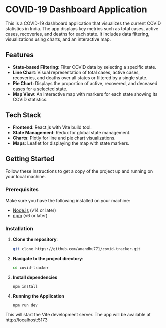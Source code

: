 # COVID-19 Dashboard Application

This is a COVID-19 dashboard application that visualizes the current COVID statistics in India. The app displays key metrics such as total cases, active cases, recoveries, and deaths for each state. It includes data filtering, visualizations using charts, and an interactive map.

## Features

- **State-based Filtering**: Filter COVID data by selecting a specific state.
- **Line Chart**: Visual representation of total cases, active cases, recoveries, and deaths over all states or filtered by a single state.
- **Pie Chart**: Displays the proportion of active, recovered, and deceased cases for a selected state.
- **Map View**: An interactive map with markers for each state showing its COVID statistics.
  
## Tech Stack

- **Frontend**: React.js with Vite build tool.
- **State Management**: Redux for global state management.
- **Charts**: Plotly for line and pie chart visualizations.
- **Maps**: Leaflet for displaying the map with state markers.
  
## Getting Started

Follow these instructions to get a copy of the project up and running on your local machine.

### Prerequisites

Make sure you have the following installed on your machine:

- [Node.js](https://nodejs.org/) (v14 or later)
- [npm](https://www.npmjs.com/) (v6 or later) 

### Installation

1. **Clone the repository**:

   ```bash
   git clone https://github.com/anandhu771/covid-tracker.git

2. **Navigate to the project directory**:

    ```bash
    cd covid-tracker

3. **Install dependencies**

    ```bash
    npm install

4. **Running the Application**

    ```bash
    npm run dev

This will start the Vite development server. The app will be available at http://localhost:5173
